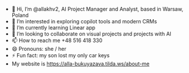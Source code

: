 - 👋 Hi, I’m @allakhv2, AI Project Manager and Analyst, based in Warsaw, Poland
- 👀 I’m interested in exploring copilot tools and modern CRMs
- 🌱 I’m currently learning Linear app
- 💞️ I’m looking to collaborate on visual projects and projects with AI
- 📫 How to reach me +48 516 418 330
- 😄 Pronouns: she / her 
- ⚡ Fun fact: my son lost my only car keys
- My website is https://alla-bukuyazava.tilda.ws/about-me
<!---
allakhv2/allakhv2 is a ✨ special ✨ repository because its `README.md` (this file) appears on your GitHub profile.
You can click the Preview link to take a look at your changes.
--->
